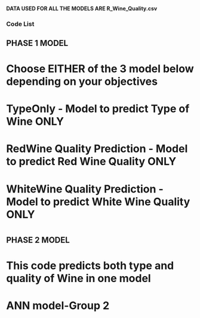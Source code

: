 #### DATA USED FOR ALL THE MODELS ARE R_Wine_Quality.csv

###  Code List
## PHASE 1 MODEL
# Choose EITHER of the 3 model below depending on your objectives
#
# TypeOnly - Model to predict Type of Wine ONLY
# RedWine Quality Prediction - Model to predict Red Wine Quality ONLY
# WhiteWine Quality Prediction - Model to predict White Wine Quality ONLY
#
#
## PHASE 2 MODEL
# This code predicts both type and quality of Wine in one model
# ANN model-Group 2
#
#
